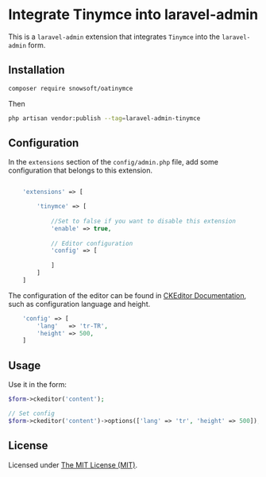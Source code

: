 Integrate Tinymce into laravel-admin
======

This is a `laravel-admin` extension that integrates `Tinymce` into the `laravel-admin` form.

 

## Installation

```bash
composer require snowsoft/oatinymce
```

Then
```bash
php artisan vendor:publish --tag=laravel-admin-tinymce
```

## Configuration

In the `extensions` section of the `config/admin.php` file, add some configuration that belongs to this extension.
```php

    'extensions' => [

        'tinymce' => [
        
            //Set to false if you want to disable this extension
            'enable' => true,
            
            // Editor configuration
            'config' => [
                
            ]
        ]
    ]

```
The configuration of the editor can be found in [CKEditor Documentation](https://ckeditor.com/docs/ckeditor4/latest/guide/), such as configuration language and height.
```php
    'config' => [
        'lang'   => 'tr-TR',
        'height' => 500,
    ]
```

## Usage

Use it in the form:
```php
$form->ckeditor('content');

// Set config
$form->ckeditor('content')->options(['lang' => 'tr', 'height' => 500]);
```

 

License
------------
Licensed under [The MIT License (MIT)](LICENSE).
